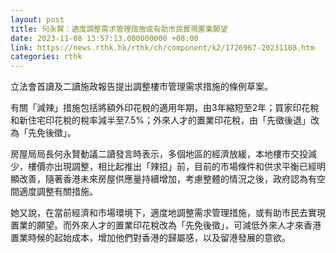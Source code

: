 ```yaml
---
layout: post
title: 何永賢：適度調整需求管理措施或有助市民實現置業願望
date: 2023-11-08 13:57:13.000000000 +08:00
link: https://news.rthk.hk/rthk/ch/component/k2/1726967-20231108.htm
categories: rthk
---
```


立法會首讀及二讀施政報告提出調整樓市管理需求措施的條例草案。

有關「減辣」措施包括將額外印花稅的適用年期，由3年縮短至2年；買家印花稅和新住宅印花稅的稅率減半至7.5%；外來人才的置業印花稅，由「先徵後退」改為「先免後徵」。

房屋局局長何永賢動議二讀發言時表示，多個地區的經濟放緩，本地樓市交投減少，樓價亦出現調整，相比起推出「辣招」前，目前的市場條件和供求平衡已經明顯改善，隨著香港未來房屋供應量持續增加，考慮整體的情況之後，政府認為有空間適度調整有關措施。

她又說，在當前經濟和市場環境下，適度地調整需求管理措施，或有助市民去實現置業的願望。而外來人才的置業印花稅改為「先免後徵」，可減低外來人才來香港置業時候的起始成本，增加他們對香港的歸屬感，以及留港發展的意欲。
